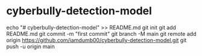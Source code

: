 # cyberbully-detection-model

echo "# cyberbully-detection-model" >> README.md
git init
git add README.md
git commit -m "first commit"
git branch -M main
git remote add origin https://github.com/iamdumb00/cyberbully-detection-model.git
git push -u origin main

